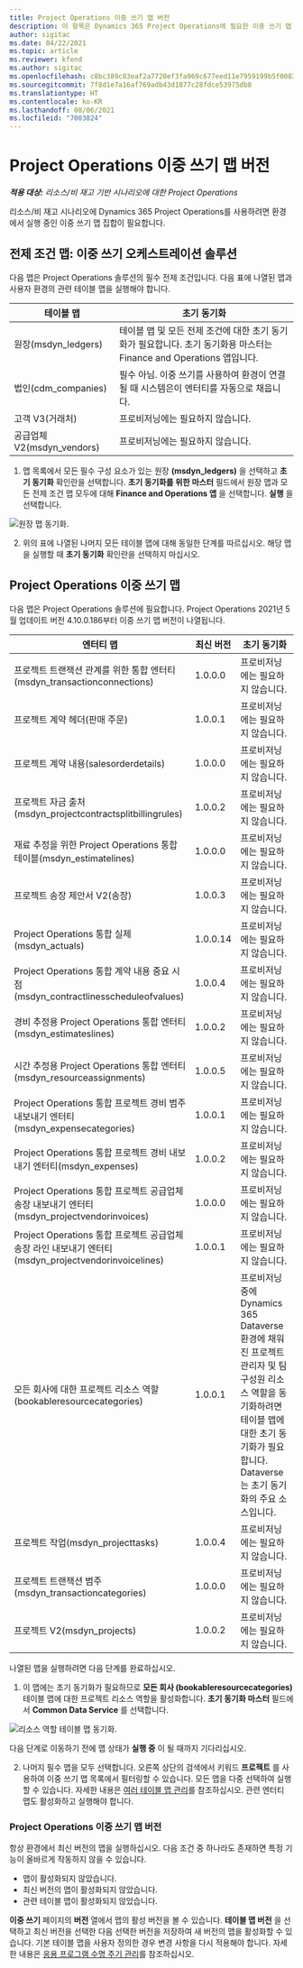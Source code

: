 ```yaml
---
title: Project Operations 이중 쓰기 맵 버전
description: 이 항목은 Dynamics 365 Project Operations에 필요한 이중 쓰기 맵 목록을 제공합니다.
author: sigitac
ms.date: 04/22/2021
ms.topic: article
ms.reviewer: kfend
ms.author: sigitac
ms.openlocfilehash: c8bc389c83eaf2a7720ef3fa969c677eed11e7959199b5f0083df5bf3b43ea43
ms.sourcegitcommit: 7f8d1e7a16af769adb43d1877c28fdce53975db8
ms.translationtype: HT
ms.contentlocale: ko-KR
ms.lasthandoff: 08/06/2021
ms.locfileid: "7003824"
---
```

# <a name="project-operations-dual-write-map-versions"></a>Project Operations 이중 쓰기 맵 버전

_**적용 대상:** 리소스/비 재고 기반 시나리오에 대한 Project Operations_

리소스/비 재고 시나리오에 Dynamics 365 Project Operations를 사용하려면 환경에서 실행 중인 이중 쓰기 맵 집합이 필요합니다. 

## <a name="prerequisite-maps-dual-write-orchestration-solution"></a>전제 조건 맵: 이중 쓰기 오케스트레이션 솔루션

다음 맵은 Project Operations 솔루션의 필수 전제 조건입니다. 다음 표에 나열된 맵과 사용자 환경의 관련 테이블 맵을 실행해야 합니다.

| 테이블 맵 | 초기 동기화 |
| --- | --- |
| 원장(msdyn_ledgers) | 테이블 맵 및 모든 전제 조건에 대한 초기 동기화가 필요합니다. 초기 동기화용 마스터는 Finance and Operations 앱입니다. |
| 법인(cdm_companies) | 필수 아님. 이중 쓰기를 사용하여 환경이 연결될 때 시스템은이 엔터티를 자동으로 채웁니다. |
| 고객 V3(거래처) | 프로비저닝에는 필요하지 않습니다. |
| 공급업체 V2(msdyn_vendors) | 프로비저닝에는 필요하지 않습니다. |

1. 맵 목록에서 모든 필수 구성 요소가 있는 원장 **(msdyn\_ledgers)** 을 선택하고 **초기 동기화** 확인란을 선택합니다. **초기 동기화를 위한 마스터** 필드에서 원장 맵과 모든 전제 조건 맵 모두에 대해 **Finance and Operations 앱** 을 선택합니다. **실행** 을 선택합니다.

![원장 맵 동기화.](media/DW6.png)

2. 위의 표에 나열된 나머지 모든 테이블 맵에 대해 동일한 단계를 따르십시오. 해당 맵을 실행할 때 **초기 동기화** 확인란을 선택하지 마십시오.

## <a name="project-operations-dual-write-maps"></a>Project Operations 이중 쓰기 맵

다음 맵은 Project Operations 솔루션에 필요합니다. Project Operations 2021년 5월 업데이트 버전 4.10.0.186부터 이중 쓰기 맵 버전이 나열됩니다.

| **엔터티 맵** | **최신 버전** | **초기 동기화** |
| --- | --- | --- |
| 프로젝트 트랜잭션 관계를 위한 통합 엔터티(msdyn\_transactionconnections) | 1.0.0.0 | 프로비저닝에는 필요하지 않습니다. |
| 프로젝트 계약 헤더(판매 주문) | 1.0.0.1 | 프로비저닝에는 필요하지 않습니다. |
| 프로젝트 계약 내용(salesorderdetails) | 1.0.0.0 | 프로비저닝에는 필요하지 않습니다. |
| 프로젝트 자금 출처(msdyn_projectcontractsplitbillingrules) | 1.0.0.2 | 프로비저닝에는 필요하지 않습니다. |
| 재료 추정을 위한 Project Operations 통합 테이블(msdyn\_estimatelines) | 1.0.0.0 | 프로비저닝에는 필요하지 않습니다. |
| 프로젝트 송장 제안서 V2(송장) | 1.0.0.3 | 프로비저닝에는 필요하지 않습니다. |
| Project Operations 통합 실제(msdyn_actuals) | 1.0.0.14 | 프로비저닝에는 필요하지 않습니다. |
| Project Operations 통합 계약 내용 중요 시점(msdyn_contractlinesscheduleofvalues) | 1.0.0.4 | 프로비저닝에는 필요하지 않습니다. |
| 경비 추정용 Project Operations 통합 엔터티(msdyn_estimateslines) | 1.0.0.2 | 프로비저닝에는 필요하지 않습니다. |
| 시간 추정용 Project Operations 통합 엔터티(msdyn_resourceassignments) | 1.0.0.5 | 프로비저닝에는 필요하지 않습니다. |
| Project Operations 통합 프로젝트 경비 범주 내보내기 엔터티(msdyn_expensecategories) | 1.0.0.1 | 프로비저닝에는 필요하지 않습니다. |
| Project Operations 통합 프로젝트 경비 내보내기 엔터티(msdyn_expenses) | 1.0.0.2 | 프로비저닝에는 필요하지 않습니다. |
| Project Operations 통합 프로젝트 공급업체 송장 내보내기 엔터티(msdyn_projectvendorinvoices) | 1.0.0.0 | 프로비저닝에는 필요하지 않습니다. |
| Project Operations 통합 프로젝트 공급업체 송장 라인 내보내기 엔터티(msdyn_projectvendorinvoicelines) | 1.0.0.1 | 프로비저닝에는 필요하지 않습니다. |
| 모든 회사에 대한 프로젝트 리소스 역할(bookableresourcecategories) | 1.0.0.1 | 프로비저닝 중에 Dynamics 365 Dataverse 환경에 채워진 프로젝트 관리자 및 팀 구성원 리소스 역할을 동기화하려면 테이블 맵에 대한 초기 동기화가 필요합니다. Dataverse는 초기 동기화의 주요 소스입니다. |
| 프로젝트 작업(msdyn_projecttasks) | 1.0.0.4 | 프로비저닝에는 필요하지 않습니다. |
| 프로젝트 트랜잭션 범주(msdyn_transactioncategories) | 1.0.0.0 | 프로비저닝에는 필요하지 않습니다. |
| 프로젝트 V2(msdyn_projects) | 1.0.0.2 | 프로비저닝에는 필요하지 않습니다. |

나열된 맵을 실행하려면 다음 단계를 완료하십시오.

1. 이 맵에는 초기 동기화가 필요하므로 **모든 회사 (bookableresourcecategories)** 테이블 맵에 대한 프로젝트 리소스 역할을 활성화합니다. **초기 동기화 마스터** 필드에서 **Common Data Service** 를 선택합니다. 

 ![리소스 역할 테이블 맵 동기화.](media/6ResourceInitialSync.jpg)

 다음 단계로 이동하기 전에 맵 상태가 **실행 중** 이 될 때까지 기다리십시오.

2. 나머지 필수 맵을 모두 선택합니다. 오른쪽 상단의 검색에서 키워드 **프로젝트** 를 사용하여 이중 쓰기 맵 목록에서 필터링할 수 있습니다. 모든 맵을 다중 선택하여 실행할 수 있습니다. 자세한 내용은 [여러 테이블 맵 관리](/dynamics365/fin-ops-core/dev-itpro/data-entities/dual-write/multiple-entity-maps)를 참조하십시오. 관련 엔터티 맵도 활성화하고 실행해야 합니다.

### <a name="project-operations-dual-write-map-versions"></a>Project Operations 이중 쓰기 맵 버전

항상 환경에서 최신 버전의 맵을 실행하십시오. 다음 조건 중 하나라도 존재하면 특정 기능이 올바르게 작동하지 않을 수 있습니다.

- 맵이 활성화되지 않았습니다.
- 최신 버전의 맵이 활성화되지 않았습니다. 
- 관련 테이블 맵이 활성화되지 않았습니다.

**이중 쓰기** 페이지의 **버전** 열에서 맵의 활성 버전을 볼 수 있습니다. **테이블 맵 버전** 을 선택하고 최신 버전을 선택한 다음 선택한 버전을 저장하여 새 버전의 맵을 활성화할 수 있습니다. 기본 테이블 맵을 사용자 정의한 경우 변경 사항을 다시 적용해야 합니다. 자세한 내용은 [응용 프로그램 수명 주기 관리](/dynamics365/fin-ops-core/dev-itpro/data-entities/dual-write/app-lifecycle-management)를 참조하십시오.
